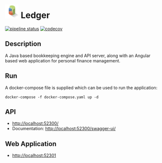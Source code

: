 <h1><img src="meta/project-icon.png" alt="logo" width="45" height="45"> Ledger</h1>

[![pipeline status](https://gitlab.com/rollenwiese/ledger/badges/master/pipeline.svg)](https://gitlab.com/rollenwiese/ledger/commits/master)
[![codecov](https://codecov.io/gl/flyingfishflash/ledger/branch/master/graph/badge.svg?token=EU8Y9HRH58)](https://codecov.io/gl/flyingfishflash/ledger/)
## Description

A Java based bookkeeping engine and API server, along with an Angular based web application for personal finance management.


## Run
A docker-compose file is supplied which can be used to run the application:
```shell
docker-compose -f docker-compose.yaml up -d
```
## API

* [http://localhost:52300/](http://localhost:52300/api/)
* Documentation: [http://localhost:52300/swagger-ui/](http://localhost:52300/swagger-ui/)

## Web Application

* [http://localhost:52301](https://localhost:52301)
